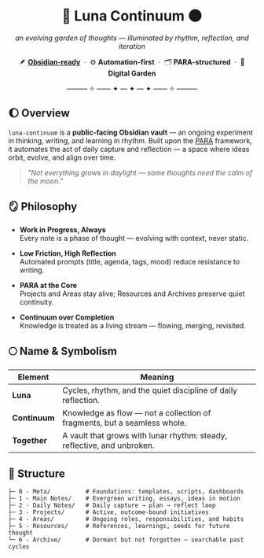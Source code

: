 <h1 align="center">🌙 Luna Continuum 🌑</h1>

<p align="center">
  <em>an evolving garden of thoughts — illuminated by rhythm, reflection, and iteration</em>
</p>

<p align="center">
  🪶 <a href="https://obsidian.md" target="_blank"><b>Obsidian-ready</b></a> &nbsp;·&nbsp;
  ⚙️ <b>Automation-first</b> &nbsp;·&nbsp;
  🗂️ <b>PARA-structured</b> &nbsp;·&nbsp;
  🌱 <b>Digital Garden</b>
</p>
<p align="center">——— ✧ —— ✦ — ✦ — ✦ —— ✧ ———</p>

## 🌔 Overview

`luna-continuum` is a **public-facing Obsidian vault** — an ongoing experiment in thinking, writing, and learning in rhythm. Built upon the [PARA](https://fortelabs.co/blog/para/) framework, it automates the act of daily capture and reflection —  a space where ideas orbit, evolve, and align over time.

> _"Not everything grows in daylight — some thoughts need the calm of the moon."_

## 🪞 Philosophy

- **Work in Progress, Always**  
  Every note is a phase of thought — evolving with context, never static.

- **Low Friction, High Reflection**  
  Automated prompts (title, agenda, tags, mood) reduce resistance to writing.

- **PARA at the Core**  
  Projects and Areas stay alive; Resources and Archives preserve quiet continuity.

- **Continuum over Completion**  
  Knowledge is treated as a living stream — flowing, merging, revisited.

## 🌕 Name & Symbolism

| Element | Meaning |
|----------|----------|
| **Luna** | Cycles, rhythm, and the quiet discipline of daily reflection. |
| **Continuum** | Knowledge as flow — not a collection of fragments, but a seamless whole. |
| **Together** | A vault that grows with lunar rhythm: steady, reflective, and unbroken. |

## 🧭 Structure

```text
├─ 0 - Meta/          # Foundations: templates, scripts, dashboards
├─ 1 - Main Notes/    # Evergreen writing, essays, ideas in motion
├─ 2 - Daily Notes/   # Daily capture → plan → reflect loop
├─ 3 - Projects/      # Active, outcome-bound initiatives
├─ 4 - Areas/         # Ongoing roles, responsibilities, and habits
├─ 5 - Resources/     # References, learnings, seeds for future thought
└─ 6 - Archive/       # Dormant but not forgotten — searchable past cycles